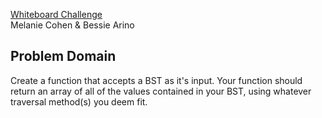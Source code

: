 [Whiteboard Challenge](https://github.com/codefellows-seattle-javascript-401d22/38-asset-uploads/blob/master/CHALLENGE.md)  
Melanie Cohen & Bessie Arino

## Problem Domain
Create a function that accepts a BST as it's input.  Your function should return an array of all of the values contained in your BST, using whatever traversal method(s) you deem fit.